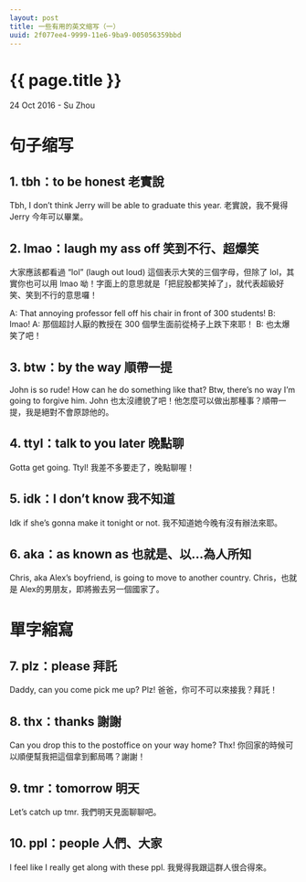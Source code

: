 ```yaml
---
layout: post
title: 一些有用的英文缩写（一）
uuid: 2f077ee4-9999-11e6-9ba9-005056359bbd
---
```


 {{ page.title }}
================

<p class="meta">24 Oct 2016 - Su Zhou</p>

# 句子缩写

## 1. tbh：to be honest 老實說

Tbh, I don’t think Jerry will be able to graduate this year.
老實說，我不覺得 Jerry 今年可以畢業。

## 2. lmao：laugh my ass off 笑到不行、超爆笑

大家應該都看過 “lol” (laugh out loud) 這個表示大笑的三個字母，但除了 lol，其實你也可以用 lmao 呦！字面上的意思就是「把屁股都笑掉了」，就代表超級好笑、笑到不行的意思囉！

A: That annoying professor fell off his chair in front of 300 students!
B: lmao!
A: 那個超討人厭的教授在 300 個學生面前從椅子上跌下來耶！
B: 也太爆笑了吧！

## 3. btw：by the way 順帶一提

John is so rude! How can he do something like that? Btw, there’s no way I’m going to forgive him.
John 也太沒禮貌了吧！他怎麼可以做出那種事？順帶一提，我是絕對不會原諒他的。

## 4. ttyl：talk to you later 晚點聊

Gotta get going. Ttyl!
我差不多要走了，晚點聊喔！

## 5. idk：I don’t know 我不知道

Idk if she’s gonna make it tonight or not.
我不知道她今晚有沒有辦法來耶。

## 6. aka：as known as 也就是、以…為人所知

Chris, aka Alex’s boyfriend, is going to move to another country.
Chris，也就是 Alex的男朋友，即將搬去另一個國家了。

# 單字縮寫

## 7. plz：please 拜託

Daddy, can you come pick me up? Plz!
爸爸，你可不可以來接我？拜託！

## 8. thx：thanks 謝謝

Can you drop this to the postoffice on your way home? Thx!
你回家的時候可以順便幫我把這個拿到郵局嗎？謝謝！

## 9. tmr：tomorrow 明天

Let’s catch up tmr.
我們明天見面聊聊吧。

## 10. ppl：people 人們、大家

I feel like I really get along with these ppl.
我覺得我跟這群人很合得來。